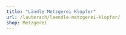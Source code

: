 ```yaml
---
title: "Ländle Metzgerei Klopfer"
url: /lauterach/laendle-metzgerei-klopfer/
shop: Metzgerei
---
```

